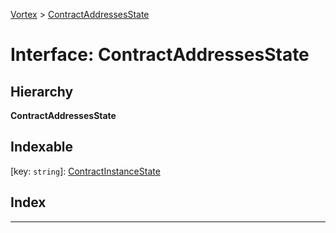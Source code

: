 [Vortex](../README.md) > [ContractAddressesState](../interfaces/contractaddressesstate.md)

# Interface: ContractAddressesState

## Hierarchy

**ContractAddressesState**

## Indexable

\[key: `string`\]:&nbsp;[ContractInstanceState](contractinstancestate.md)
## Index

---


